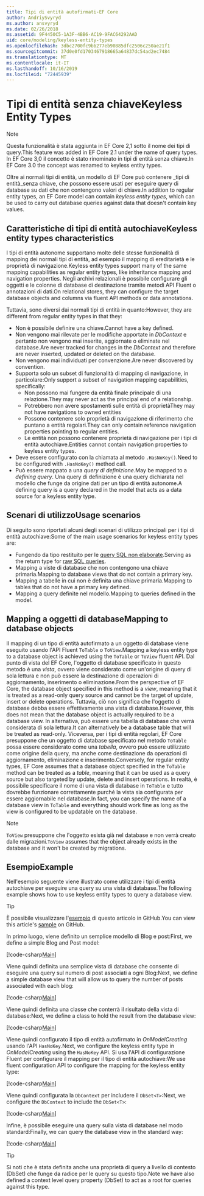 ```yaml
---
title: Tipi di entità autofirmati-EF Core
author: AndriySvyryd
ms.author: ansvyryd
ms.date: 02/26/2018
ms.assetid: 9F4450C5-1A3F-4BB6-AC19-9FAC64292AAD
uid: core/modeling/keyless-entity-types
ms.openlocfilehash: 3dbc2700fc9bb277eb90885dfc2506c250ae21f1
ms.sourcegitcommit: 37d0e0fd1703467918665a64837dc54ad2ec7484
ms.translationtype: MT
ms.contentlocale: it-IT
ms.lasthandoff: 10/16/2019
ms.locfileid: "72445939"
---
```

# <a name="keyless-entity-types"></a><span data-ttu-id="3cbbe-102">Tipi di entità senza chiave</span><span class="sxs-lookup"><span data-stu-id="3cbbe-102">Keyless Entity Types</span></span>

> [!NOTE]
> <span data-ttu-id="3cbbe-103">Questa funzionalità è stata aggiunta in EF Core 2,1 sotto il nome dei tipi di query.</span><span class="sxs-lookup"><span data-stu-id="3cbbe-103">This feature was added in EF Core 2.1 under the name of query types.</span></span> <span data-ttu-id="3cbbe-104">In EF Core 3,0 il concetto è stato rinominato in tipi di entità senza chiave.</span><span class="sxs-lookup"><span data-stu-id="3cbbe-104">In EF Core 3.0 the concept was renamed to keyless entity types.</span></span>

<span data-ttu-id="3cbbe-105">Oltre ai normali tipi di entità, un modello di EF Core può contenere _tipi di entità_senza chiave, che possono essere usati per eseguire query di database su dati che non contengono valori di chiave.</span><span class="sxs-lookup"><span data-stu-id="3cbbe-105">In addition to regular entity types, an EF Core model can contain _keyless entity types_, which can be used to carry out database queries against data that doesn't contain key values.</span></span>

## <a name="keyless-entity-types-characteristics"></a><span data-ttu-id="3cbbe-106">Caratteristiche di tipi di entità autochiave</span><span class="sxs-lookup"><span data-stu-id="3cbbe-106">Keyless entity types characteristics</span></span>

<span data-ttu-id="3cbbe-107">I tipi di entità autonome supportano molte delle stesse funzionalità di mapping dei normali tipi di entità, ad esempio il mapping di ereditarietà e le proprietà di navigazione.</span><span class="sxs-lookup"><span data-stu-id="3cbbe-107">Keyless entity types support many of the same mapping capabilities as regular entity types, like inheritance mapping and navigation properties.</span></span> <span data-ttu-id="3cbbe-108">Negli archivi relazionali è possibile configurare gli oggetti e le colonne di database di destinazione tramite metodi API Fluent o annotazioni di dati.</span><span class="sxs-lookup"><span data-stu-id="3cbbe-108">On relational stores, they can configure the target database objects and columns via fluent API methods or data annotations.</span></span>

<span data-ttu-id="3cbbe-109">Tuttavia, sono diversi dai normali tipi di entità in quanto:</span><span class="sxs-lookup"><span data-stu-id="3cbbe-109">However, they are different from regular entity types in that they:</span></span>

- <span data-ttu-id="3cbbe-110">Non è possibile definire una chiave.</span><span class="sxs-lookup"><span data-stu-id="3cbbe-110">Cannot have a key defined.</span></span>
- <span data-ttu-id="3cbbe-111">Non vengono mai rilevate per le modifiche apportate in _DbContext_ e pertanto non vengono mai inserite, aggiornate o eliminate nel database.</span><span class="sxs-lookup"><span data-stu-id="3cbbe-111">Are never tracked for changes in the _DbContext_ and therefore are never inserted, updated or deleted on the database.</span></span>
- <span data-ttu-id="3cbbe-112">Non vengono mai individuati per convenzione.</span><span class="sxs-lookup"><span data-stu-id="3cbbe-112">Are never discovered by convention.</span></span>
- <span data-ttu-id="3cbbe-113">Supporta solo un subset di funzionalità di mapping di navigazione, in particolare:</span><span class="sxs-lookup"><span data-stu-id="3cbbe-113">Only support a subset of navigation mapping capabilities, specifically:</span></span>
  - <span data-ttu-id="3cbbe-114">Non possono mai fungere da entità finale principale di una relazione.</span><span class="sxs-lookup"><span data-stu-id="3cbbe-114">They may never act as the principal end of a relationship.</span></span>
  - <span data-ttu-id="3cbbe-115">Potrebbero non avere spostamenti sulle entità di proprietà</span><span class="sxs-lookup"><span data-stu-id="3cbbe-115">They may not have navigations to owned entities</span></span>
  - <span data-ttu-id="3cbbe-116">Possono contenere solo proprietà di navigazione di riferimento che puntano a entità regolari.</span><span class="sxs-lookup"><span data-stu-id="3cbbe-116">They can only contain reference navigation properties pointing to regular entities.</span></span>
  - <span data-ttu-id="3cbbe-117">Le entità non possono contenere proprietà di navigazione per i tipi di entità autochiave.</span><span class="sxs-lookup"><span data-stu-id="3cbbe-117">Entities cannot contain navigation properties to keyless entity types.</span></span>
- <span data-ttu-id="3cbbe-118">Deve essere configurato con la chiamata al metodo `.HasNoKey()`.</span><span class="sxs-lookup"><span data-stu-id="3cbbe-118">Need to be configured with `.HasNoKey()` method call.</span></span>
- <span data-ttu-id="3cbbe-119">Può essere mappato a una _query di definizione_.</span><span class="sxs-lookup"><span data-stu-id="3cbbe-119">May be mapped to a _defining query_.</span></span> <span data-ttu-id="3cbbe-120">Una query di definizione è una query dichiarata nel modello che funge da origine dati per un tipo di entità autonome.</span><span class="sxs-lookup"><span data-stu-id="3cbbe-120">A defining query is a query declared in the model that acts as a data source for a keyless entity type.</span></span>

## <a name="usage-scenarios"></a><span data-ttu-id="3cbbe-121">Scenari di utilizzo</span><span class="sxs-lookup"><span data-stu-id="3cbbe-121">Usage scenarios</span></span>

<span data-ttu-id="3cbbe-122">Di seguito sono riportati alcuni degli scenari di utilizzo principali per i tipi di entità autochiave:</span><span class="sxs-lookup"><span data-stu-id="3cbbe-122">Some of the main usage scenarios for keyless entity types are:</span></span>

- <span data-ttu-id="3cbbe-123">Fungendo da tipo restituito per le [query SQL non elaborate](xref:core/querying/raw-sql).</span><span class="sxs-lookup"><span data-stu-id="3cbbe-123">Serving as the return type for [raw SQL queries](xref:core/querying/raw-sql).</span></span>
- <span data-ttu-id="3cbbe-124">Mapping a viste di database che non contengono una chiave primaria.</span><span class="sxs-lookup"><span data-stu-id="3cbbe-124">Mapping to database views that do not contain a primary key.</span></span>
- <span data-ttu-id="3cbbe-125">Mapping a tabelle in cui non è definita una chiave primaria.</span><span class="sxs-lookup"><span data-stu-id="3cbbe-125">Mapping to tables that do not have a primary key defined.</span></span>
- <span data-ttu-id="3cbbe-126">Mapping a query definite nel modello.</span><span class="sxs-lookup"><span data-stu-id="3cbbe-126">Mapping to queries defined in the model.</span></span>

## <a name="mapping-to-database-objects"></a><span data-ttu-id="3cbbe-127">Mapping a oggetti di database</span><span class="sxs-lookup"><span data-stu-id="3cbbe-127">Mapping to database objects</span></span>

<span data-ttu-id="3cbbe-128">Il mapping di un tipo di entità autofirmato a un oggetto di database viene eseguito usando l'API Fluent `ToTable` o `ToView`.</span><span class="sxs-lookup"><span data-stu-id="3cbbe-128">Mapping a keyless entity type to a database object is achieved using the `ToTable` or `ToView` fluent API.</span></span> <span data-ttu-id="3cbbe-129">Dal punto di vista del EF Core, l'oggetto di database specificato in questo metodo è una _vista_, ovvero viene considerato come un'origine di query di sola lettura e non può essere la destinazione di operazioni di aggiornamento, inserimento o eliminazione.</span><span class="sxs-lookup"><span data-stu-id="3cbbe-129">From the perspective of EF Core, the database object specified in this method is a _view_, meaning that it is treated as a read-only query source and cannot be the target of update, insert or delete operations.</span></span> <span data-ttu-id="3cbbe-130">Tuttavia, ciò non significa che l'oggetto di database debba essere effettivamente una vista di database.</span><span class="sxs-lookup"><span data-stu-id="3cbbe-130">However, this does not mean that the database object is actually required to be a database view.</span></span> <span data-ttu-id="3cbbe-131">In alternativa, può essere una tabella di database che verrà considerata di sola lettura.</span><span class="sxs-lookup"><span data-stu-id="3cbbe-131">It can alternatively be a database table that will be treated as read-only.</span></span> <span data-ttu-id="3cbbe-132">Viceversa, per i tipi di entità regolari, EF Core presuppone che un oggetto di database specificato nel metodo `ToTable` possa essere considerato come una _tabella_, ovvero può essere utilizzato come origine della query, ma anche come destinazione da operazioni di aggiornamento, eliminazione e inserimento.</span><span class="sxs-lookup"><span data-stu-id="3cbbe-132">Conversely, for regular entity types, EF Core assumes that a database object specified in the `ToTable` method can be treated as a _table_, meaning that it can be used as a query source but also targeted by update, delete and insert operations.</span></span> <span data-ttu-id="3cbbe-133">In realtà, è possibile specificare il nome di una vista di database in `ToTable` e tutto dovrebbe funzionare correttamente purché la vista sia configurata per essere aggiornabile nel database.</span><span class="sxs-lookup"><span data-stu-id="3cbbe-133">In fact, you can specify the name of a database view in `ToTable` and everything should work fine as long as the view is configured to be updatable on the database.</span></span>

> [!NOTE]
> <span data-ttu-id="3cbbe-134">`ToView` presuppone che l'oggetto esista già nel database e non verrà creato dalle migrazioni.</span><span class="sxs-lookup"><span data-stu-id="3cbbe-134">`ToView` assumes that the object already exists in the database and it won't be created by migrations.</span></span>

## <a name="example"></a><span data-ttu-id="3cbbe-135">Esempio</span><span class="sxs-lookup"><span data-stu-id="3cbbe-135">Example</span></span>

<span data-ttu-id="3cbbe-136">Nell'esempio seguente viene illustrato come utilizzare i tipi di entità autochiave per eseguire una query su una vista di database.</span><span class="sxs-lookup"><span data-stu-id="3cbbe-136">The following example shows how to use keyless entity types to query a database view.</span></span>

> [!TIP]
> <span data-ttu-id="3cbbe-137">È possibile visualizzare l'[esempio](https://github.com/aspnet/EntityFramework.Docs/tree/master/samples/core/KeylessEntityTypes) di questo articolo in GitHub.</span><span class="sxs-lookup"><span data-stu-id="3cbbe-137">You can view this article's [sample](https://github.com/aspnet/EntityFramework.Docs/tree/master/samples/core/KeylessEntityTypes) on GitHub.</span></span>

<span data-ttu-id="3cbbe-138">In primo luogo, viene definito un semplice modello di Blog e post:</span><span class="sxs-lookup"><span data-stu-id="3cbbe-138">First, we define a simple Blog and Post model:</span></span>

[!code-csharp[Main](../../../samples/core/KeylessEntityTypes/Program.cs#Entities)]

<span data-ttu-id="3cbbe-139">Viene quindi definita una semplice vista di database che consente di eseguire una query sul numero di post associati a ogni Blog:</span><span class="sxs-lookup"><span data-stu-id="3cbbe-139">Next, we define a simple database view that will allow us to query the number of posts associated with each blog:</span></span>

[!code-csharp[Main](../../../samples/core/KeylessEntityTypes/Program.cs#View)]

<span data-ttu-id="3cbbe-140">Viene quindi definita una classe che conterrà il risultato della vista di database:</span><span class="sxs-lookup"><span data-stu-id="3cbbe-140">Next, we define a class to hold the result from the database view:</span></span>

[!code-csharp[Main](../../../samples/core/KeylessEntityTypes/Program.cs#KeylessEntityType)]

<span data-ttu-id="3cbbe-141">Viene quindi configurato il tipo di entità autofirmato in _OnModelCreating_ usando l'API `HasNoKey`.</span><span class="sxs-lookup"><span data-stu-id="3cbbe-141">Next, we configure the keyless entity type in _OnModelCreating_ using the `HasNoKey` API.</span></span>
<span data-ttu-id="3cbbe-142">Si usa l'API di configurazione Fluent per configurare il mapping per il tipo di entità autochiave:</span><span class="sxs-lookup"><span data-stu-id="3cbbe-142">We use fluent configuration API to configure the mapping for the keyless entity type:</span></span>

[!code-csharp[Main](../../../samples/core/KeylessEntityTypes/Program.cs#Configuration)]

<span data-ttu-id="3cbbe-143">Viene quindi configurata la `DbContext` per includere il `DbSet<T>`:</span><span class="sxs-lookup"><span data-stu-id="3cbbe-143">Next, we configure the `DbContext` to include the `DbSet<T>`:</span></span>

[!code-csharp[Main](../../../samples/core/KeylessEntityTypes/Program.cs#DbSet)]

<span data-ttu-id="3cbbe-144">Infine, è possibile eseguire una query sulla vista di database nel modo standard:</span><span class="sxs-lookup"><span data-stu-id="3cbbe-144">Finally, we can query the database view in the standard way:</span></span>

[!code-csharp[Main](../../../samples/core/KeylessEntityTypes/Program.cs#Query)]

> [!TIP]
> <span data-ttu-id="3cbbe-145">Si noti che è stata definita anche una proprietà di query a livello di contesto (DbSet) che funge da radice per le query su questo tipo.</span><span class="sxs-lookup"><span data-stu-id="3cbbe-145">Note we have also defined a context level query property (DbSet) to act as a root for queries against this type.</span></span>
